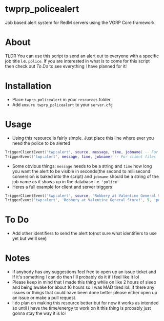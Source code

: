 # twprp_policealert
Job based alert system for RedM servers using the VORP Core framework
 
 # About
 TLDR You can use this script to send an alert out to everyone with a specific job title i.e. `police`. If you are interested in what is to come for this script then check out *To Do* to see everything I have planned for it!
 
 # Installation
 - Place `twprp_policealert` in your `resources` folder
 - Add `ensure twprp_policealert` to your `server.cfg`
 
 # Usage
 - Using this resource is fairly simple. Just place this line where ever you need the police to be alerted
 ```lua
 TriggerClientEvent('twp:alert', source, message, time, jobname) -- For server files
 TriggerEvent('twp:alert', message, time, jobname) -- For client files
 ```
 - Some obvious things: `message` needs to be a string and `time` how long you want the alert to be visible in seconds(the second to millisecond conversion is baked into the script) and `jobname` should be a string of the job name as it shows up in the database i.e. `'police'`
 - Heres a full example for client and server triggers
 ```lua
 TriggerClientEvent('twp:alert', source, 'Robbery at Valentine General Store!', 5, 'police') -- For server files
 TriggerEvent('twp:alert', 'Robbery at Valentine General Store!', 5, 'police') -- For client files
 ```
 
 # To Do
- Add other identifiers to send the alert to(not sure what identifiers to use yet but we'll see)

# Notes
- If anybody has any suggestions feel free to open up an issue ticket and if it's something I can do then I'll probably do it if i feel like it lol
- Please keep in mind that I made this thing while on like 2 hours of sleep and being awake for about 16 hours so i was MAD tired lol. if there any issues or things that could have been done better please either open up an issue or make a pull request.
- I do plan on making this resource better but for now it works as intended so until i have the time/energy to work on it this thing is probably just gonna stay the way it is lol
